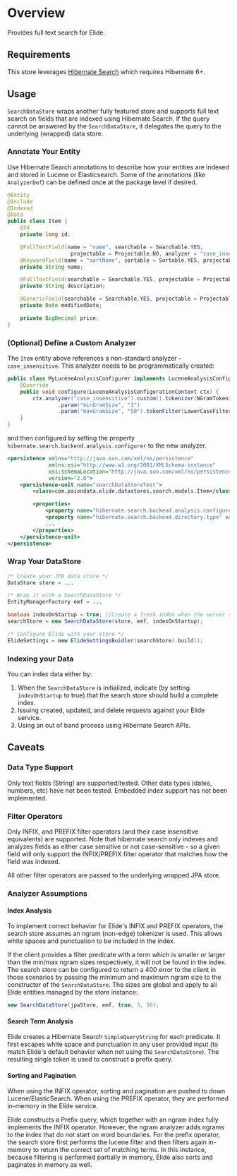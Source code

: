 # Overview

Provides full text search for Elide.

## Requirements

This store leverages [Hibernate Search](https://hibernate.org/search/) which requires Hibernate 6+.

## Usage

`SearchDataStore` wraps another fully featured store and supports full text search on fields that are indexed using Hibernate Search.
If the query cannot be answered by the `SearchDataStore`, it delegates the query to the underlying (wrapped) data store.

### Annotate Your Entity

Use Hibernate Search annotations to describe how your entities are indexed and stored in Lucene or Elasticsearch.
Some of the annotations (like `AnalyzerDef`) can be defined once at the package level if desired.

```java
@Entity
@Include
@Indexed
@Data
public class Item {
    @Id
    private long id;

    @FullTextField(name = "name", searchable = Searchable.YES,
                    projectable = Projectable.NO, analyzer = "case_insensitive")
    @KeywordField(name = "sortName", sortable = Sortable.YES, projectable = Projectable.NO, searchable = Searchable.YES)
    private String name;

    @FullTextField(searchable = Searchable.YES, projectable = Projectable.NO, analyzer = "case_insensitive")
    private String description;

    @GenericField(searchable = Searchable.YES, projectable = Projectable.NO, sortable = Sortable.YES)
    private Date modifiedDate;

    private BigDecimal price;
}
```

### (Optional) Define a Custom Analyzer
The `Item` entity above references a non-standard analyzer - `case_insensitive`.  This analyzer needs to be programmatically created:

```java
public class MyLuceneAnalysisConfigurer implements LuceneAnalysisConfigurer {
    @Override
    public void configure(LuceneAnalysisConfigurationContext ctx) {
        ctx.analyzer("case_insensitive").custom().tokenizer(NGramTokenizerFactory.class)
                .param("minGramSize", "3")
                .param("maxGramSize", "50").tokenFilter(LowerCaseFilterFactory.class);
    }
}
```

and then configured by setting the property `hibernate.search.backend.analysis.configurer` to the new analyzer.

```xml
<persistence xmlns="http://java.sun.com/xml/ns/persistence"
             xmlns:xsi="http://www.w3.org/2001/XMLSchema-instance"
             xsi:schemaLocation="http://java.sun.com/xml/ns/persistence http://java.sun.com/xml/ns/persistence/persistence_2_0.xsd"
             version="2.0">
    <persistence-unit name="searchDataStoreTest">
        <class>com.paiondata.elide.datastores.search.models.Item</class>

        <properties>
            <property name="hibernate.search.backend.analysis.configurer" value="class:com.paiondata.elide.datastores.search.TestLuceneAnalysisConfigurer"/>
            <property name="hibernate.search.backend.directory.type" value="local-heap"/>
            ...
        </properties>
    </persistence-unit>
</persistence>
```

### Wrap Your DataStore

```java
/* Create your JPA data store */
DataStore store = ...

/* Wrap it with a SearchDataStore */
EntityManagerFactory emf = ...

boolean indexOnStartup = true; //Create a fresh index when the server starts
searchStore = new SearchDataStore(store, emf, indexOnStartup);

/* Configure Elide with your store */
ElideSettings = new ElideSettingsBuidler(searchStore).build();
```

### Indexing your Data
You can index data either by:

1. When the `SearchDataStore` is initialized, indicate (by setting `indexOnStartup` to true) that the search store
   should build a complete index.
2. Issuing created, updated, and delete requests against your Elide service.
3. Using an out of band process using Hibernate Search APIs.

## Caveats

### Data Type Support

Only text fields (String) are supported/tested. Other data types (dates, numbers, etc) have not been tested.  Embedded index support has not been implemented.

### Filter Operators

Only INFIX, and PREFIX filter operators (and their case insensitive equivalents) are supported.  Note that hibernate search only indexes and analyzes fields as either case sensitive or not case-sensitive - so a given field will only support the INFIX/PREFIX filter operator that matches how the field was indexed.

All other filter operators are passed to the underlying wrapped JPA store.

### Analyzer Assumptions

#### Index Analysis

To implement correct behavior for Elide's INFIX and PREFIX operators, the search store assumes an ngram (non-edge) tokenizer is used.
This allows white spaces and punctuation to be included in the index.

If the client provides a filter predicate with a term which is smaller or larger than the min/max ngram sizes respectively, it will not be found in the index.
The search store can be configured to return a 400 error to the client in those scenarios by passing the minimum and maximum ngram size to
the constructor of the `SearchDataStore`.  The sizes are global and apply to all Elide entities managed by the store instance:

```java
new SearchDataStore(jpaStore, emf, true, 3, 50);
```

#### Search Term Analysis

Elide creates a Hibernate Search `SimpleQueryString` for each predicate.  It first escapes white space and punctuation in any user provided input (to match Elide's default behavior when not using the `SearchDataStore`).  The resulting single token is used to construct a prefix query.

#### Sorting and Pagination

When using the INFIX operator, sorting and pagination are pushed to down Lucene/ElasticSearch. When using the PREFIX operator, they are performed in-memory in the Elide service.

Elide constructs a Prefix query, which together with an ngram index fully implements the INFIX operator.  However, the ngram analyzer adds ngrams to the index that do not start on word
boundaries.  For the prefix operator, the search store first performs the lucene filter and then filters again in-memory to return the correct set of matching terms.
In this instance, because filtering is performed partially in memory, Elide also sorts and paginates in memory as well.
